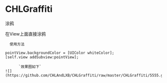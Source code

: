 # CHLGraffiti
涂鸦

在View上面直接涂鸦

      使用方法
```CHLPointView * pointView = [[CHLPointView alloc]initWithFrame:CGRectMake(0, 0, self.view.frame.size.width,                                                                                                                                      self.view.frame.size.height)];
pointView.backgroundColor = [UIColor whiteColor];
[self.view addSubview:pointView];

      `效果图如下`
![](https://github.com/CHLAndLXB/CHLGraffiti/raw/master/CHLGraffiti/5555.gif)
